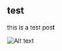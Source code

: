 ## test

this is a test post 

![Alt text](https://icatcare.org/app/uploads/2018/07/Thinking-of-getting-a-cat.png)